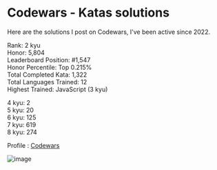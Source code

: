 # Codewars - Katas solutions

Here are the solutions I post on Codewars, I've been active since 2022.

Rank: 2 kyu  
Honor: 5,804  
Leaderboard Position: #1,547  
Honor Percentile: Top 0.215%  
Total Completed Kata: 1,322  
Total Languages Trained: 12  
Highest Trained: JavaScript (3 kyu)

4 kyu: 2  
5 kyu: 20  
6 kyu: 125  
7 kyu: 619  
8 kyu: 274  

Profile : [Codewars](https://www.codewars.com/users/Sancti0n)

![image](https://www.codewars.com/users/Sancti0n/badges/large)